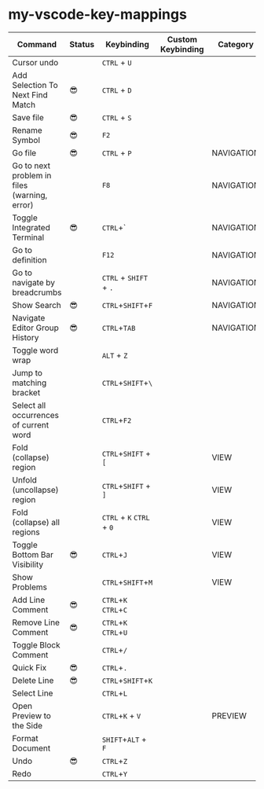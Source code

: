 # my-vscode-key-mappings

| Command                                      | Status | Keybinding                | Custom Keybinding | Category   |
| -------------------------------------------- | ------ | ------------------------- | ----------------- | ---------- |
| Cursor undo                                  |        | `CTRL` + `U`              |                   |            |
| Add Selection To Next Find Match             | 😎     | `CTRL` + `D`              |                   |            |
| Save file                                    | 😎     | `CTRL` + `S`              |                   |            |
| Rename Symbol                                | 😎     | `F2`                      |                   |            |
| Go file                                      | 😎     | `CTRL` + `P`              |                   | NAVIGATION |
| Go to next problem in files (warning, error) |        | `F8`                      |                   | NAVIGATION |
| Toggle Integrated Terminal                   | 😎     | `CTRL`+`                  |                   | NAVIGATION |
| Go to definition                             |        | `F12`                     |                   | NAVIGATION |
| Go to navigate by breadcrumbs                |        | `CTRL` + `SHIFT` + `.`    |                   | NAVIGATION |
| Show Search                                  | 😎     | `CTRL`+`SHIFT`+`F`        |                   | NAVIGATION |
| Navigate Editor Group History                | 😎     | `CTRL`+`TAB`              |                   | NAVIGATION |
| Toggle word wrap                             |        | `ALT` + `Z`               |                   |            |
| Jump to matching bracket                     |        | `CTRL`+`SHIFT`+`\`        |                   |            |
| Select all occurrences of current word       |        | `CTRL`+`F2`               |                   |            |
| Fold (collapse) region                       |        | `CTRL`+`SHIFT` + `[`      |                   | VIEW       |
| Unfold (uncollapse) region                   |        | `CTRL`+`SHIFT` + `]`      |                   | VIEW       |
| Fold (collapse) all regions                  |        | `CTRL` + `K` `CTRL` + `0` |                   | VIEW       |
| Toggle Bottom Bar Visibility                 | 😎     | `CTRL`+`J`                |                   | VIEW       |
| Show Problems                                |        | `CTRL`+`SHIFT`+`M`        |                   | VIEW       |
| Add Line Comment                             | 😎     | `CTRL`+`K` `CTRL`+`C`     |                   |            |
| Remove Line Comment                          | 😎     | `CTRL`+`K` `CTRL`+`U`     |                   |            |
| Toggle Block Comment                         |        | `CTRL`+`/`                |                   |            |
| Quick Fix                                    | 😎     | `CTRL`+`.`                |                   |            |
| Delete Line                                  | 😎     | `CTRL`+`SHIFT`+`K`        |                   |            |
| Select Line                                  |        | `CTRL`+`L`                |                   |            |
| Open Preview to the Side                     |        | `CTRL`+`K` + `V`          |                   | PREVIEW    |
| Format Document                              |        | `SHIFT`+`ALT` + `F`       |                   |            |
| Undo                                         | 😎     | `CTRL`+`Z`                |                   |            |
| Redo                                         |        | `CTRL`+`Y`                |                   |            |
